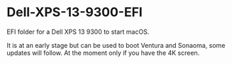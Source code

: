# Dell-XPS-13-9300-EFI

EFI folder for a Dell XPS 13 9300 to start macOS.

It is at an early stage but can be used to boot Ventura and Sonaoma, some updates will follow. 
At the moment only if you have the 4K screen.
